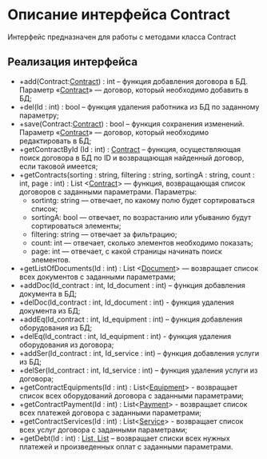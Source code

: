 # Описание интерфейса Contract 
Интерфейс предназначен для работы с методами класса Contract 

## Реализация интерфейса 
* +add(Contract:[Contract](https://github.com/AlinaYuryeva/RoomRental/blob/master/docs/Contract.md "объект класса Contract")) : int – функция добавления договора в БД. Параметр «[Contract](https://github.com/AlinaYuryeva/RoomRental/blob/master/docs/Contract.md "объект класса Contract")» — договор, который необходимо добавить в БД;
* +del(Id : int) : bool – функция удаления работника из БД по заданному параметру;
* +save(Contract:[Contract](https://github.com/AlinaYuryeva/RoomRental/blob/master/docs/Contract.md "объект класса Contract")) : bool – функция сохранения изменений. Параметр «[Contract](https://github.com/AlinaYuryeva/RoomRental/blob/master/docs/Contract.md "объект класса Contract")» — договор, который необходимо редактировать в БД;
* +getContractById (Id : int) : [Contract](https://github.com/AlinaYuryeva/RoomRental/blob/master/docs/Contract.md "объект класса Contract") – функция, осуществляющая поиск договора в БД по ID и возвращающая найденный договор, если таковой имеется;
* +getContracts(sorting : string, filtering : string, sortingA : string, count : int, page : int) : List <[Contract](https://github.com/AlinaYuryeva/RoomRental/blob/master/docs/Contract.md "объект класса Contract")> — функция, возвращающая список договоров с заданными параметрами.
Параметры: 
  * sortintg: string — отвечает, по какому полю будет сортироваться список; 
  * sortingA: bool — отвечает, по возрастанию или убыванию будут сортироваться элементы; 
  * filtering: string — отвечает за фильтрацию; 
  * count: int — отвечает, сколько элементов необходимо показать; 
  * page: int — отвечает, с какой страницы начинать поиск элементов.
* +getListOfDocuments(Id : int) : List <[Document](https://github.com/AlinaYuryeva/RoomRental/blob/master/docs/Document.md "объект класса Document")> — возвращает список всех документов c заданными параметрами;
* +addDoc(Id_contract : int, Id_document : int) – функция добавления документа в БД;
* +delDoc(Id_contract : int, Id_document : int) - функция удаления документа из БД;
* +addEq(Id_contract : int, Id_equipment : int) – функция добавления оборудования из БД;
* +delEq(Id_contract : int, Id_equipment : int) - функция удаления оборудования из договора;
* +addSer(Id_contract : int, Id_service : int) – функция добавления услуги из БД;
* +delSer(Id_contract : int, Id_service : int) – функция удаления услуги из договора;
* +getContractEquipments(Id : int) : List<[Equipment](https://github.com/AlinaYuryeva/RoomRental/blob/master/docs/Equipment.md "объект класса Equipment")> - возвращает список всех оборудований договора c заданными параметрами;
* +getContractPayment(Id : int) : List<[Payment](https://github.com/AlinaYuryeva/RoomRental/blob/master/docs/Payment.md "объект класса Payment")> - возвращает список всех платежей договора c заданными параметрами;
* +getContractServices(Id : int) : List<[Service](https://github.com/AlinaYuryeva/RoomRental/blob/master/docs/Service.md "объект класса Service")> - возвращает список всех услуг договора c заданными параметрами;
* +getDebt(Id : int) : [List<Payment>, List<Payment>](https://github.com/AlinaYuryeva/RoomRental/blob/master/docs/Payment.md "объект класса Payment") – возвращает списки всех нужных платежей и произведенных оплат c заданными параметрами.
